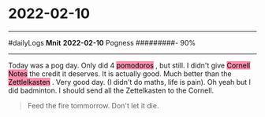 # 2022-02-10
---
#dailyLogs 
**Mnit**
**2022-02-10**
Pogness #########- 90%

---
Today was a pog day. Only did 4 <mark style="background: #FF5582A6;">pomodoros</mark> , but still. I didn't give <mark style="background: #FF5582A6;">Cornell Notes</mark> the credit it deserves. It is actually good. Much better than the <mark style="background: #FF5582A6;">Zettlelkasten</mark> . Very good day. (I didn't do maths, life is pain). Oh yeah but I did badminton. I should send all the Zettelkasten to the Cornell.
> Feed the fire tommorrow. Don't let it die.
